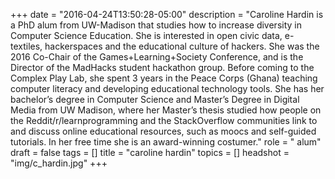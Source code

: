 +++
date = "2016-04-24T13:50:28-05:00"
description = "Caroline Hardin is a PhD alum from UW-Madison that studies how to increase diversity in Computer Science Education. She is interested in open civic data, e-textiles, hackerspaces and the educational culture of hackers. She was the 2016 Co-Chair of the Games+Learning+Society Conference, and is the Director of the MadHacks student hackathon group.  Before coming to the Complex Play Lab, she spent 3 years in the Peace Corps (Ghana) teaching computer literacy and developing educational technology tools. She has her bachelor’s degree in Computer Science and Master’s Degree in Digital Media from UW Madison, where her Master’s thesis studied how people on the Reddit/r/learnprogramming and the StackOverflow communities link to and discuss online educational resources, such as moocs and self-guided tutorials. In her free time she is an award-winning costumer."
role = " alum"
draft = false
tags = []
title = "caroline hardin"
topics = []
headshot = "img/c_hardin.jpg"
+++
